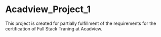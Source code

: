 # Acadview_Project_1
This project is created for partially fulfillment of the requirements for the certification of Full Stack Traning at Acadview.
